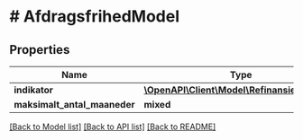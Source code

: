 # # AfdragsfrihedModel

## Properties

Name | Type | Description | Notes
------------ | ------------- | ------------- | -------------
**indikator** | [**\OpenAPI\Client\Model\RefinansieringEnum**](RefinansieringEnum.md) |  |
**maksimalt_antal_maaneder** | **mixed** | MaksimaltAntalMaaneder | [optional]

[[Back to Model list]](../../README.md#models) [[Back to API list]](../../README.md#endpoints) [[Back to README]](../../README.md)
